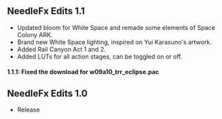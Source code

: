 ## NeedleFx Edits 1.1
- Updated bloom for White Space and remade some elements of Space Colony ARK.
- Brand new White Space lighting, inspired on Yui Karasuno's artwork.
- Added Rail Canyon Act 1 and 2.
- Added LUTs for all action stages, can be toggled on or off.
#### 1.1.1: Fixed the download for w09a10_trr_eclipse.pac

## NeedleFx Edits 1.0
- Release
